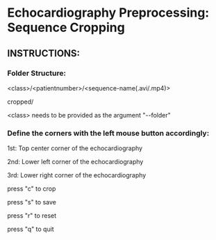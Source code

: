# Echocardiography Preprocessing: Sequence Cropping

## INSTRUCTIONS:
### Folder Structure:

  \<class>/\<patientnumber>/\<sequence-name(.avi/.mp4)>

  cropped/


  \<class> needs to be provided as the argument "--folder"

### Define the corners with the left mouse button accordingly:

   1st: Top center corner of the echocardiography

   2nd: Lower left corner of the echocardiography

   3rd: Lower right corner of the echocardiography


   press "c" to crop

   press "s" to save

   press "r" to reset

   press "q" to quit